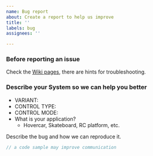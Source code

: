 ```yaml
---
name: Bug report
about: Create a report to help us improve
title: ''
labels: bug
assignees: ''

---
```


### Before reporting an issue
Check the [Wiki pages](https://github.com/EFeru/hoverboard-firmware-hack-FOC/wiki), there are hints for troubleshooting.

### Describe your System so we can help you better
- VARIANT:
- CONTROL TYPE:
- CONTROL MODE:
- What is your application?
    - Hovercar, Skateboard, RC platform, etc.

Describe the bug and how we can reproduce it.

```c
// a code sample may improve communication
```
